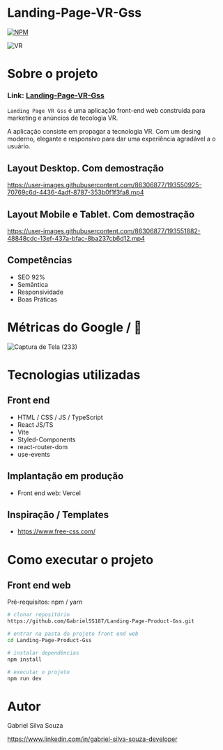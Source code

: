 # Landing-Page-VR-Gss
[![NPM](https://img.shields.io/npm/l/react)](https://github.com/GabrielSS187/Landing-Page-VR-Gss/blob/main/LICENSE) 

![VR](https://user-images.githubusercontent.com/86306877/193551309-b6c0ec37-d847-4c36-839a-84ec80a4bc52.png)

# Sobre o projeto

### Link: [Landing-Page-VR-Gss](https://landing-page-vr-gss.vercel.app/)

``Landing Page VR Gss`` é uma aplicação front-end web construida para marketing e anúncios de tecologia VR.

A aplicação consiste em propagar a tecnologia VR. Com um desing moderno, elegante e responsivo
para dar uma experiência agradável a o usuário. 

## Layout Desktop. Com demostração
https://user-images.githubusercontent.com/86306877/193550925-70769c6d-4436-4adf-8787-353b0f1f3fa8.mp4


## Layout Mobile e Tablet. Com demostração
https://user-images.githubusercontent.com/86306877/193551882-48848cdc-13ef-437a-bfac-8ba237cb6d12.mp4

## Competências
- SEO 92%
- Semântica
- Responsividade
- Boas Práticas

# Métricas do Google / 🙂
![Captura de Tela (233)](https://user-images.githubusercontent.com/86306877/193551067-b7a4053a-1962-4c4e-bc2f-987070944033.png)

# Tecnologias utilizadas

## Front end
- HTML / CSS / JS / TypeScript
- React JS/TS
- Vite
- Styled-Components
- react-router-dom
- use-events

## Implantação em produção

- Front end web: Vercel

## Inspiração / Templates
- https://www.free-css.com/

# Como executar o projeto

## Front end web
Pré-requisitos: npm / yarn

```bash
# clonar repositório
https://github.com/GabrielSS187/Landing-Page-Product-Gss.git

# entrar na pasta do projeto front end web
cd Landing-Page-Product-Gss

# instalar dependências
npm install

# executar o projeto
npm run dev
```

# Autor

Gabriel Silva Souza

https://www.linkedin.com/in/gabriel-silva-souza-developer

